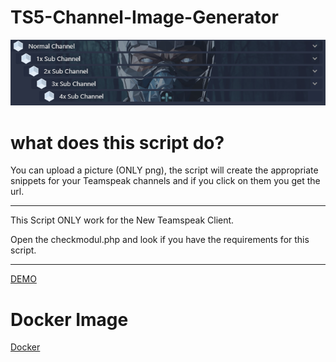 # TS5-Channel-Image-Generator

![Demo2](demo_ch.png)

# what does this script do?
You can upload a picture (ONLY png), the script will create the appropriate snippets for your Teamspeak channels and if you click on them you get the url.
_______________________________________________________________________________

This Script ONLY work for the New Teamspeak Client.

Open the checkmodul.php and look if you have the requirements for this script.
_______________________________________________________________________________

[DEMO](https://ts5x.cf) 

# Docker Image
[Docker](https://hub.docker.com/r/virose/teamspeak-channel_img_generator)
